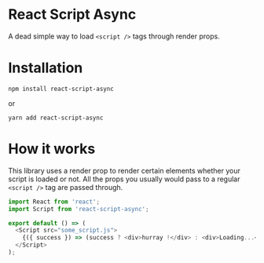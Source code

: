 # React Script Async

A dead simple way to load `<script />` tags through render props.

# Installation

```shell
npm install react-script-async
```

or

```shell
yarn add react-script-async
```

# How it works

This library uses a render prop to render certain elements whether your script is loaded or not. All the props you usually would pass to a regular `<script />` tag are passed through.

```javascript
import React from 'react';
import Script from 'react-script-async';

export default () => (
  <Script src="some_script.js">
    {({ success }) => (success ? <div>hurray !</div> : <div>Loading...</div>)}
  </Script>
);
```
